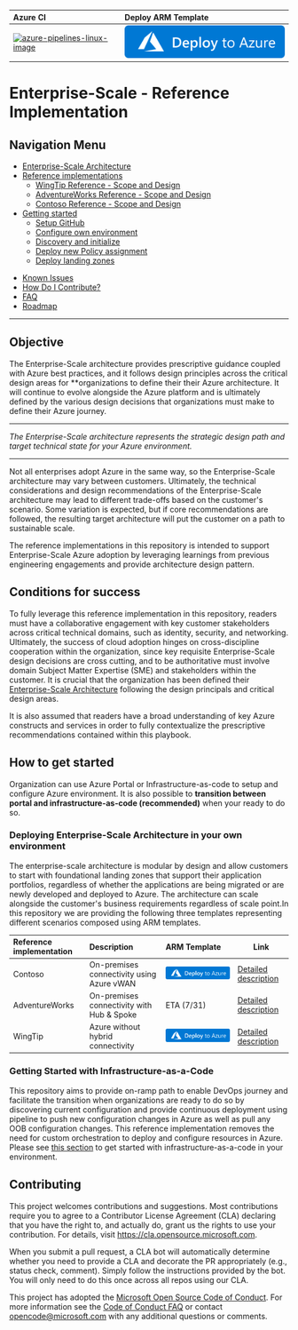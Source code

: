 | Azure CI | Deploy ARM Template |
|:-------------|:--------------|
| [![azure-pipelines-linux-image][]][azure-pipelines-linux-site] | [![Deploy To Azure](https://raw.githubusercontent.com/Azure/azure-quickstart-templates/master/1-CONTRIBUTION-GUIDE/images/deploytoazure.svg?sanitize=true)](https://ms.portal.azure.com/?feature.customportal=false#create/Microsoft.Template/uri/https%3A%2F%2Fraw.githubusercontent.com%2FAzure%2FAzOps%2Fmaster%2Ftemplate%2Fux-foundation.json) |

[azure-pipelines-linux-image]: https://dev.azure.com/mscet/Enterprise-Scale/_apis/build/status/master/CI%20-%20Linux?branchName=master
[azure-pipelines-linux-site]: https://dev.azure.com/mscet/Enterprise-Scale/_build/latest?definitionId=8&branchName=master

# Enterprise-Scale - Reference Implementation

## Navigation Menu

* [Enterprise-Scale Architecture](./docs/EnterpriseScale-Architecture.md)
* [Reference implementations](./docs/reference/Readme.md)
  * [WingTip Reference - Scope and Design](./docs/reference/wingtip/README.md)
  * [AdventureWorks Reference - Scope and Design](./docs/reference/adventureworks/README.md)
  * [Contoso Reference - Scope and Design](./docs/reference/contoso/Readme.md)
* [Getting started](./docs/Deploy/getting-started.md)
  * [Setup GitHub](./docs/Deploy/setup-github.md)
  * [Configure own environment](./docs/Deploy/configure-own-environment.md)
  * [Discovery and initialize](./docs/Deploy/discover-environment.md)
  * [Deploy new Policy assignment](./docs/Deploy/deploy-new-policy-assignment.md)
  * [Deploy landing zones](./docs/Deploy/deploy-landing-zones.md)
<!--  * [Deploy new Policy Definition](./docs/Deploy/deploy-new-deploy-new-policy-definition.md) -->
* [Known Issues](./docs/EnterpriseScale-known-issues.md)
* [How Do I Contribute?](./docs/EnterpriseScale-Contribution.md)
* [FAQ](./docs/EnterpriseScale-FAQ.md)
* [Roadmap](./docs/EnterpriseScale-roadmap.md)
---

## Objective

The Enterprise-Scale architecture provides prescriptive guidance coupled with Azure best practices, and it follows design principles across the critical design areas for **organizations to define their their Azure architecture. It will continue to evolve alongside the Azure platform and is ultimately defined by the various design decisions that organizations must make to define their Azure journey.

---
_The Enterprise-Scale architecture represents the strategic design path and target technical state for your Azure environment._
***

Not all enterprises adopt Azure in the same way, so the Enterprise-Scale architecture may vary between customers. Ultimately, the technical considerations and design recommendations of the Enterprise-Scale architecture may lead to different trade-offs based on the customer's scenario. Some variation is expected, but if core recommendations are followed, the resulting target architecture will put the customer on a path to sustainable scale.

The reference implementations in this repository is intended to support Enterprise-Scale Azure adoption by leveraging learnings from previous engineering engagements and provide architecture design pattern.

## Conditions for success

To fully leverage this reference implementation in this repository, readers must have a collaborative engagement with key customer stakeholders across critical technical domains, such as identity, security, and networking. Ultimately, the success of cloud adoption hinges on cross-discipline cooperation within the organization, since key requisite Enterprise-Scale design decisions are cross cutting, and to be authoritative must involve domain Subject Matter Expertise (SME) and stakeholders within the customer. It is crucial that the organization has been defined their [Enterprise-Scale Architecture](./docs/EnterpriseScale-Architecture.md) following the design principals and critical design areas.

It is also assumed that readers have a broad understanding of key Azure constructs and services in order to fully contextualize the prescriptive recommendations contained within this playbook.

## How to get started

Organization can use Azure Portal or Infrastructure-as-code to setup and configure Azure environment. It is also possible to **transition between portal and infrastructure-as-code (recommended)** when your ready to do so. 

<!--
![Enterprise-Scale ](./docs/media/ES-process.png)
-->

### Deploying Enterprise-Scale Architecture in your own environment

The enterprise-scale architecture is modular by design and allow customers to start with foundational landing zones that support their application portfolios, regardless of whether the applications are being migrated or are newly developed and deployed to Azure. The architecture can scale alongside the customer's business requirements regardless of scale point.In this repository we are providing the following three templates representing different scenarios composed using ARM templates.

| Reference implementation | Description | ARM Template | Link |
|:-------------------------|:-------------|:-------------|------|
| Contoso | On-premises connectivity using Azure vWAN |[![Deploy To Azure](https://raw.githubusercontent.com/Azure/azure-quickstart-templates/master/1-CONTRIBUTION-GUIDE/images/deploytoazure.svg?sanitize=true)](https://ms.portal.azure.com/?feature.customportal=false#create/Microsoft.Template/uri/https%3A%2F%2Fraw.githubusercontent.com%2FAzure%2FAzOps%2Fmaster%2Ftemplate%2Fux-vwan.json) | [Detailed description](./docs/reference/contoso/Readme.md) |
| AdventureWorks | On-premises connectivity with Hub & Spoke  | <!-- [![Deploy To Azure](https://raw.githubusercontent.com/Azure/azure-quickstart-templates/master/1-CONTRIBUTION-GUIDE/images/deploytoazure.svg?sanitize=true)](https://ms.portal.azure.com/?feature.customportal=false#create/Microsoft.Template/uri/https%3A%2F%2Fraw.githubusercontent.com%2FAzure%2FAzOps%2Fmaster%2Ftemplate%2Fux-hub-spoke.json) --> ETA (7/31) | [Detailed description](./docs/reference/adventureworks/README.md) |
| WingTip | Azure without hybrid connectivity |[![Deploy To Azure](https://raw.githubusercontent.com/Azure/azure-quickstart-templates/master/1-CONTRIBUTION-GUIDE/images/deploytoazure.svg?sanitize=true)](https://ms.portal.azure.com/?feature.customportal=false#create/Microsoft.Template/uri/https%3A%2F%2Fraw.githubusercontent.com%2FAzure%2FAzOps%2Fmaster%2Ftemplate%2Fux-foundation.json) | [Detailed description](./docs/reference/wingtip/README.md) |

### Getting Started with Infrastructure-as-a-Code

This repository aims to provide on-ramp path to enable DevOps journey and facilitate the transition when organizations are ready to do so by discovering current configuration and provide continuous deployment using pipeline to push new configuration changes in Azure as well as pull any OOB configuration changes. This reference implementation removes the need for custom orchestration to deploy and configure resources in Azure. Please see [this section](./docs/Deploy/Configure-run-initialization.md) to get started with infrastructure-as-a-code in your environment.

## Contributing

This project welcomes contributions and suggestions.  Most contributions require you to agree to a
Contributor License Agreement (CLA) declaring that you have the right to, and actually do, grant us
the rights to use your contribution. For details, visit https://cla.opensource.microsoft.com.

When you submit a pull request, a CLA bot will automatically determine whether you need to provide
a CLA and decorate the PR appropriately (e.g., status check, comment). Simply follow the instructions
provided by the bot. You will only need to do this once across all repos using our CLA.

This project has adopted the [Microsoft Open Source Code of Conduct](https://opensource.microsoft.com/codeofconduct/).
For more information see the [Code of Conduct FAQ](https://opensource.microsoft.com/codeofconduct/faq/) or
contact [opencode@microsoft.com](mailto:opencode@microsoft.com) with any additional questions or comments.
